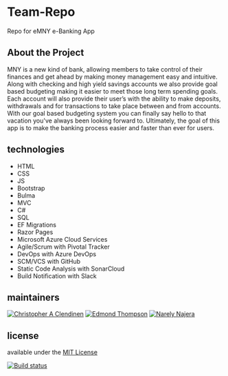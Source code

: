 # Team-Repo
Repo for eMNY e-Banking App

## About the Project
MNY is a new kind of bank, allowing members to take control of their finances and get ahead by making money management easy and intuitive.
Along with checking and high yield savings accounts we also provide goal based budgeting making it easier to meet those long term spending goals.
Each account will also provide their user’s with the ability to make deposits, withdrawals and for transactions to take place between and from accounts.
With our goal based budgeting system you can finally say hello to that vacation you've always been looking forward to.
Ultimately, the goal of this app is to make the banking process easier and faster than ever for users.


## technologies

+ HTML
+ CSS
+ JS
+ Bootstrap
+ Bulma
+ MVC
+ C#
+ SQL
+ EF Migrations
+ Razor Pages
+ Microsoft Azure Cloud Services
+ Agile/Scrum with Pivotal Tracker
+ DevOps with Azure DevOps
+ SCM/VCS with GitHub
+ Static Code Analysis with SonarCloud
+ Build Notification with Slack

## maintainers

[![Christopher A Clendinen](https://avatars1.githubusercontent.com/u/45204662?s=64&v=4)](https://github.com/ChrisAClen)
[![Edmond Thompson](https://avatars2.githubusercontent.com/u/8095689?s=64&v=4)](https://github.com/edmondjthompson)
[![Narely Najera](https://avatars0.githubusercontent.com/u/44989081?s=64&v=4)](https://github.com/nnarely)


## license

available under the [MIT License](https://github.com/ChrisAClen/Team-Repo/blob/master/LICENSE)


[![Build status](https://dev.azure.com/chrisaclendinen/eMNY/_apis/build/status/eMNY%20PipeLine)](https://dev.azure.com/chrisaclendinen/eMNY/_build/latest?definitionId=13)
